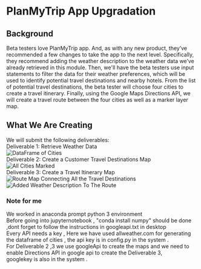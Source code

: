 # PlanMyTrip App Upgradation<br/>
## Background <br/>
Beta testers love PlanMyTrip app. And, as with any new product, they’ve recommended a few changes to take the app to the next level. Specifically, they recommend adding the weather description to the weather data we’ve already retrieved in this module. Then, we'll have the beta testers use input statements to filter the data for their weather preferences, which will be used to identify potential travel destinations and nearby hotels. From the list of potential travel destinations, the beta tester will choose four cities to create a travel itinerary. Finally, using the Google Maps Directions API, we will create a travel route between the four cities as well as a marker layer map.<br/>
## What We Are Creating<br/>
We will submit the following deliverables:<br/>
Deliverable 1: Retrieve Weather Data<br/>
![DataFrame of Cities](https://github.com/ramyasnl/World_weather_analysis_challenge/blob/main/Deliverable1/allcitiesdataframe.png)<br/>
Deliverable 2: Create a Customer Travel Destinations Map<br/>
![All Cities Marked](https://github.com/ramyasnl/World_weather_analysis_challenge/blob/main/Deliverable2/allcities2.png)<br/>
Deliverable 3: Create a Travel Itinerary Map<br/>
![Route Map Connecting All the Travel Destinations ](https://github.com/ramyasnl/World_weather_analysis_challenge/blob/main/Deliverable3/WeatherPy_travel_map.png)<br/>
![Added Weather Description To The Route](https://github.com/ramyasnl/World_weather_analysis_challenge/blob/main/Deliverable3/WeatherPy_travel_map_markers.png.png) <br/>


### Note for me <br/>
We worked in anaconda prompt python 3 environment <br/>
Before going into jupyternotebook , "conda install numpy" should be done ,dont forget to follow the instructions in googleapi.txt in desktop <br/>
Every API needs a key , Here we have used allweather.com for generating the dataframe of cities , the api key is in config.py in the system .<br/>
For Deliverable 2 ,3 we use googleApi to create the maps and we need to enable Directions API in google api to create the Deliverable 3,<br/>
googlekey is also in the system .<br/>

